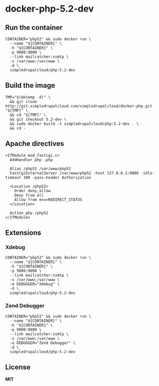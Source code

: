 # docker-php-5.2-dev

## Run the container

    CONTAINER="php52" && sudo docker run \
      --name "${CONTAINER}" \
      -h "${CONTAINER}" \
      -p 9000:9000 \
      --link mailcatcher:ssmtp \
      -v /var/www:/var/www \
      -d \
      simpledrupalcloud/php:5.2-dev

## Build the image

    TMP="$(mktemp -d)" \
      && git clone http://git.simpledrupalcloud.com/simpledrupalcloud/docker-php.git "${TMP}" \
      && cd "${TMP}" \
      && git checkout 5.2-dev \
      && sudo docker build -t simpledrupalcloud/php:5.2-dev . \
      && cd -

## Apache directives

    <IfModule mod_fastcgi.c>
      AddHandler php .php

      Alias /php52 /var/www/php52
      FastCgiExternalServer /var/www/php52 -host 127.0.0.1:9000 -idle-timeout 300 -pass-header Authorization

      <Location /php52>
        Order deny,allow
        Deny from all
        Allow from env=REDIRECT_STATUS
      </Location>

      Action php /php52
    </IfModule>

## Extensions

### Xdebug

    CONTAINER="php52" && sudo docker run \
      --name "${CONTAINER}" \
      -h "${CONTAINER}" \
      -p 9000:9000 \
      --link mailcatcher:ssmtp \
      -v /var/www:/var/www \
      -e DEBUGGER="Xdebug" \
      -d \
      simpledrupalcloud/php:5.2-dev

### Zend Debugger

    CONTAINER="php52" && sudo docker run \
      --name "${CONTAINER}" \
      -h "${CONTAINER}" \
      -p 9000:9000 \
      --link mailcatcher:ssmtp \
      -v /var/www:/var/www \
      -e DEBUGGER="Zend Debugger" \
      -d \
      simpledrupalcloud/php:5.2-dev

## License

**MIT**
